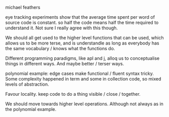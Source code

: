michael feathers

eye tracking experiments show that the average time spent per word of source code is constant. so half the code means half the time required to understand it. Not sure I really agree with this though.

We should all get used to the higher level functions that can be used, which allows us to be more terse, and is understandle as long as everybody has the same vocabulary / knows what the functions do.

Different programming paradigms, like apl and j, alloq us to conceptualise things in different ways. And maybe better / terser ways.

polynomial example: edge cases make functional / fluent syntax tricky. Some complexity happened in term and some in collection code, so mixed levels of abstraction.

Favour locality. keep code to do a thing visible / close / together.

We should move towards higher level operations. Although not always as in the polynomial example.